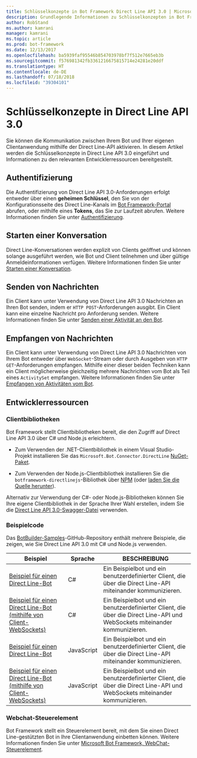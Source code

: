 ```yaml
---
title: Schlüsselkonzepte in Bot Framework Direct Line API 3.0 | Microsoft-Dokumentation
description: Grundlegende Informationen zu Schlüsselkonzepten in Bot Framework Direct Zeile API 3.0.
author: RobStand
ms.author: kamrani
manager: kamrani
ms.topic: article
ms.prod: bot-framework
ms.date: 12/13/2017
ms.openlocfilehash: ba5939faf95546b854703978bf7f512e7665eb3b
ms.sourcegitcommit: f576981342fb3361216675815714e24281e20ddf
ms.translationtype: HT
ms.contentlocale: de-DE
ms.lasthandoff: 07/18/2018
ms.locfileid: "39304101"
---
```

# <a name="key-concepts-in-direct-line-api-30"></a>Schlüsselkonzepte in Direct Line API 3.0

Sie können die Kommunikation zwischen Ihrem Bot und Ihrer eigenen Clientanwendung mithilfe der Direct Line-API aktivieren. In diesem Artikel werden die Schlüsselkonzepte in Direct Line API 3.0 eingeführt und Informationen zu den relevanten Entwicklerressourcen bereitgestellt.

## <a name="authentication"></a>Authentifizierung

Die Authentifizierung von Direct Line API 3.0-Anforderungen erfolgt entweder über einen **geheimen Schlüssel**, den Sie von der Konfigurationsseite des Direct Line-Kanals im <a href="https://dev.botframework.com/" target="_blank">Bot Framework-Portal</a> abrufen, oder mithilfe eines **Tokens**, das Sie zur Laufzeit abrufen. Weitere Informationen finden Sie unter [Authentifizierung](bot-framework-rest-direct-line-3-0-authentication.md).

## <a name="starting-a-conversation"></a>Starten einer Konversation

Direct Line-Konversationen werden explizit von Clients geöffnet und können solange ausgeführt werden, wie Bot und Client teilnehmen und über gültige Anmeldeinformationen verfügen. Weitere Informationen finden Sie unter [Starten einer Konversation](bot-framework-rest-direct-line-3-0-start-conversation.md).

## <a name="sending-messages"></a>Senden von Nachrichten

Ein Client kann unter Verwendung von Direct Line API 3.0 Nachrichten an Ihren Bot senden, indem er `HTTP POST`-Anforderungen ausgibt. Ein Client kann eine einzelne Nachricht pro Anforderung senden. Weitere Informationen finden Sie unter [Senden einer Aktivität an den Bot](bot-framework-rest-direct-line-3-0-send-activity.md).

## <a name="receiving-messages"></a>Empfangen von Nachrichten

Ein Client kann unter Verwendung von Direct Line API 3.0 Nachrichten von Ihrem Bot entweder über `WebSocket`-Stream oder durch Ausgeben von `HTTP GET`-Anforderungen empfangen. Mithilfe einer dieser beiden Techniken kann ein Client möglicherweise gleichzeitig mehrere Nachrichten vom Bot als Teil eines `ActivitySet` empfangen. Weitere Informationen finden Sie unter [Empfangen von Aktivitäten vom Bot](bot-framework-rest-direct-line-3-0-receive-activities.md).

## <a name="developer-resources"></a>Entwicklerressourcen

### <a name="client-libraries"></a>Clientbibliotheken

Bot Framework stellt Clientbibliotheken bereit, die den Zugriff auf Direct Line API 3.0 über C# und Node.js erleichtern. 

- Zum Verwenden der .NET-Clientbibliothek in einem Visual Studio-Projekt installieren Sie das `Microsoft.Bot.Connector.DirectLine` <a href="https://www.nuget.org/packages/Microsoft.Bot.Connector.DirectLine" target="_blank">NuGet-Paket</a>. 

- Zum Verwenden der Node.js-Clientbibliothek installieren Sie die `botframework-directlinejs`-Bibliothek über <a href="https://www.npmjs.com/package/botframework-directlinejs" target="_blank">NPM</a> (oder <a href="https://github.com/Microsoft/BotFramework-DirectLineJS" target="_blank">laden Sie die Quelle herunter</a>).

Alternativ zur Verwendung der C#- oder Node.js-Bibliotheken können Sie Ihre eigene Clientbibliothek in der Sprache Ihrer Wahl erstellen, indem Sie die <a href="https://docs.botframework.com/en-us/restapi/directline3/swagger.json" target="_blank">Direct Line API 3.0-Swagger-Datei</a> verwenden.

### <a name="sample-code"></a>Beispielcode

Das <a href="https://github.com/Microsoft/BotBuilder-Samples" target="_blank">BotBuilder-Samples</a>-GitHub-Repository enthält mehrere Beispiele, die zeigen, wie Sie Direct Line API 3.0 mit C# und Node.js verwenden.

| Beispiel | Sprache | BESCHREIBUNG |
|----|----|----|
| <a href="https://github.com/Microsoft/BotBuilder-Samples/tree/master/CSharp/core-DirectLine" target="_blank">Beispiel für einen Direct Line-Bot</a> | C# | Ein Beispielbot und ein benutzerdefinierter Client, die über die Direct Line-API miteinander kommunizieren. |
| <a href="https://github.com/Microsoft/BotBuilder-Samples/tree/master/CSharp/core-DirectLineWebSockets" target="_blank">Beispiel für einen Direct Line-Bot (mithilfe von Client-WebSockets)</a> | C# | Ein Beispielbot und ein benutzerdefinierter Client, die über die Direct Line-API und WebSockets miteinander kommunizieren. |
| <a href="https://github.com/Microsoft/BotBuilder-Samples/tree/master/Node/core-DirectLine" target="_blank">Beispiel für einen Direct Line-Bot</a> | JavaScript | Ein Beispielbot und ein benutzerdefinierter Client, die über die Direct Line-API miteinander kommunizieren. |
| <a href="https://github.com/Microsoft/BotBuilder-Samples/tree/master/Node/core-DirectLineWebSockets" target="_blank">Beispiel für einen Direct Line-Bot (mithilfe von Client-WebSockets)</a> | JavaScript | Ein Beispielbot und ein benutzerdefinierter Client, die über die Direct Line-API und WebSockets miteinander kommunizieren. |

### <a name="web-chat-control"></a>Webchat-Steuerelement 

Bot Framework stellt ein Steuerelement bereit, mit dem Sie einen Direct Line-gestützten Bot in Ihre Clientanwendung einbetten können. Weitere Informationen finden Sie unter <a href="https://github.com/Microsoft/BotFramework-WebChat" target="_blank">Microsoft Bot Framework, WebChat-Steuerelement</a>.
